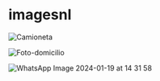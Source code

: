 # imagesnl

![Camioneta](https://github.com/UrzuaAlarcon/imagesnl/assets/122647461/b2d54d36-bf59-40b6-9d80-681c49617ae0)


![Foto-domicilio](https://github.com/UrzuaAlarcon/imagesnl/assets/122647461/3935c930-eb1a-41e1-8eab-ed34d2fcb923)



![WhatsApp Image 2024-01-19 at 14 31 58](https://github.com/UrzuaAlarcon/imagesnl/assets/122647461/1875236d-11de-4aeb-bbb7-135fcaec1694)
